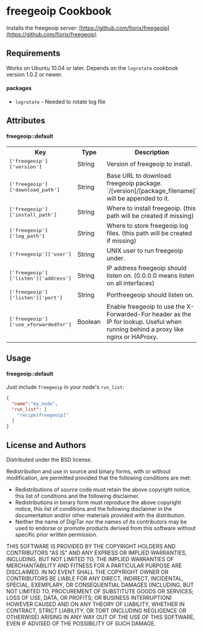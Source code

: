 freegeoip Cookbook
==================
Installs the freegeoip server: [https://github.com/fiorix/freegeoip](https://github.com/fiorix/freegeoip)

Requirements
------------

Works on Ubuntu 10.04 or later. Depends on the `logrotate` cookbook version 1.0.2 or newer.

#### packages
- `logrotate` - Needed to rotate log file

Attributes
----------

#### freegeoip::default
<table>
  <tr>
    <th>Key</th>
    <th>Type</th>
    <th>Description</th>
    <th>Default</th>
  </tr>
  <tr>
    <td><tt>['freegeoip']['version']</tt></td>
    <td>String</td>
    <td>Version of freegeoip to install.</td>
    <td><tt>3.0.2</tt></td>
  </tr>
  <tr>
    <td><tt>['freegeoip']['download_path']</tt></td>
    <td>String</td>
    <td>Base URL to download freegeoip package. `/[version]/[package_filename]` will be appended to it.</td>
    <td><tt>https://github.com/fiorix/freegeoip/releases/download/</tt></td>
  </tr>
  <tr>
    <td><tt>['freegeoip']['install_path']</tt></td>
    <td>String</td>
    <td>Where to install freegeoip. (this path will be created if missing)</td>
    <td><tt>/opt/freegeoip</tt></td>
  </tr>
  <tr>
    <td><tt>['freegeoip']['log_path']</tt></td>
    <td>String</td>
    <td>Where to store freegeoip log files. (this path will be created if missing)</td>
    <td><tt>/var/log/freegeoip</tt></td>
  </tr>
  <tr>
    <td><tt>['freegeoip']['user']</tt></td>
    <td>String</td>
    <td>UNIX user to run freegeoip under.</td>
    <td><tt>www-data</tt></td>
  </tr>
  <tr>
    <td><tt>['freegeoip']['listen']['address']</tt></td>
    <td>String</td>
    <td>IP address freegeoip should listen on. (0.0.0.0 means listen on all interfaces)</td>
    <td><tt>0.0.0.0</tt></td>
  </tr>
  <tr>
    <td><tt>['freegeoip']['listen']['port']</tt></td>
    <td>String</td>
    <td>Portfreegeoip should listen on.</td>
    <td><tt>8080</tt></td>
  </tr>
  <tr>
    <td><tt>['freegeoip']['use_xforwardedfor']</tt></td>
    <td>Boolean</td>
    <td>Enable freegeoip to use the X-Forwarded-For header as the IP for lookup. Useful when running behind a proxy like nginx or HAProxy.</td>
    <td><tt>false</tt></td>
  </tr>
</table>

Usage
-----
#### freegeoip::default
Just include `freegeoip` in your node's `run_list`:

```json
{
  "name":"my_node",
  "run_list": [
    "recipe[freegeoip]"
  ]
}
```

License and Authors
-------------------

Distributed under the BSD license.

Redistribution and use in source and binary forms, with or without modification,  are permitted provided that the following conditions are met:

* Redistributions of source code must retain the above copyright notice, this list of conditions and the following disclaimer.
* Redistributions in binary form must reproduce the above copyright notice, this list of conditions and the following disclaimer in the documentation and/or other materials provided with the distribution.
* Neither the name of DigiTar nor the names of its contributors may be used to endorse or promote products derived from this software without  specific prior written permission.

THIS SOFTWARE IS PROVIDED BY THE COPYRIGHT HOLDERS AND CONTRIBUTORS "AS IS" AND ANY EXPRESS OR IMPLIED WARRANTIES, INCLUDING, BUT NOT LIMITED TO, THE IMPLIED WARRANTIES OF MERCHANTABILITY AND FITNESS FOR A PARTICULAR PURPOSE ARE DISCLAIMED. IN NO EVENT SHALL THE COPYRIGHT OWNER OR CONTRIBUTORS BE LIABLE FOR ANY DIRECT, INDIRECT, INCIDENTAL, SPECIAL, EXEMPLARY, OR CONSEQUENTIAL DAMAGES (INCLUDING, BUT NOT LIMITED TO, PROCUREMENT OF SUBSTITUTE GOODS OR SERVICES; LOSS OF USE, DATA, OR PROFITS; OR BUSINESS INTERRUPTION) HOWEVER CAUSED AND ON ANY THEORY OF LIABILITY, WHETHER IN CONTRACT, STRICT LIABILITY, OR TORT (INCLUDING NEGLIGENCE OR OTHERWISE) ARISING IN ANY WAY OUT OF THE USE OF THIS SOFTWARE, EVEN IF ADVISED OF THE POSSIBILITY OF SUCH DAMAGE.
